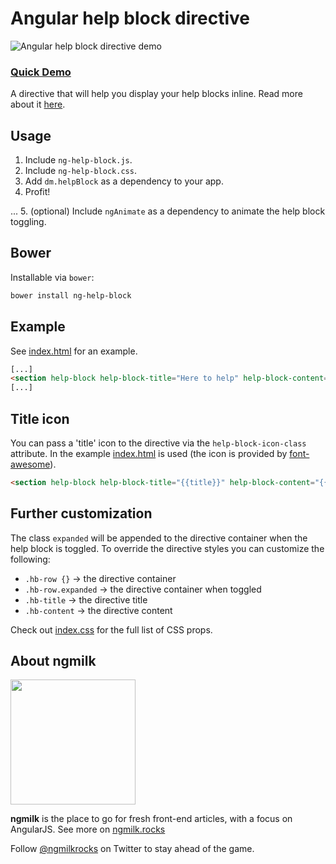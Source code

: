 # Angular help block directive
![Angular help block directive demo](https://ngmilk.rocks/content/images/2015/09/kD5cm9.gif)


### [Quick Demo](http://ng-milk.github.io/angular-help-block-directive/)
A directive that will help you display your help blocks inline. Read more about it [here](https://ngmilk.rocks/2015/04/03/angular-directive-for-collapsible-help-blocks-ng-help-block/).


## Usage
1. Include `ng-help-block.js`.
2. Include `ng-help-block.css`.
3. Add `dm.helpBlock` as a dependency to your app.
4. Profit!

...
5. (optional) Include `ngAnimate` as a dependency to animate the help block toggling.


## Bower
Installable via `bower`:

```bash
bower install ng-help-block
```

## Example
See [index.html](https://github.com/ng-milk/angular-help-block-directive/blob/master/index.html) for an example.

```html
[...]
<section help-block help-block-title="Here to help" help-block-content="Help content"></section>
[...]
```

## Title icon
You can pass a 'title' icon to the directive via the `help-block-icon-class` attribute. In the example [index.html](https://github.com/ng-milk/angular-help-block-directive/blob/master/index.html) is used (the icon is provided by [font-awesome](https://fortawesome.github.io/Font-Awesome/)).

```html
<section help-block help-block-title="{{title}}" help-block-content="{{content}}" help-block-icon-class="fa fa-question-circle"></section>
```

## Further customization
The class `expanded` will be appended to the directive container when the help block is toggled.
To override the directive styles you can customize the following:
* `.hb-row {}` -> the directive container
* `.hb-row.expanded` -> the directive container when toggled
* `.hb-title` -> the directive title
* `.hb-content` -> the directive content

Check out [index.css](https://github.com/ng-milk/angular-help-block-directive/blob/master/src/index.css) for the full list of CSS props.


## About ngmilk
<img src="http://ngmilk.rocks/content/images/2014/10/111-1.jpg" width="200px"/>

**ngmilk** is the place to go for fresh front-end articles, with a focus on AngularJS.
See more on [ngmilk.rocks](https://ngmilk.rocks)

Follow [@ngmilkrocks](http://twitter.com/ngmilkrocks) on Twitter to stay ahead of the game.

